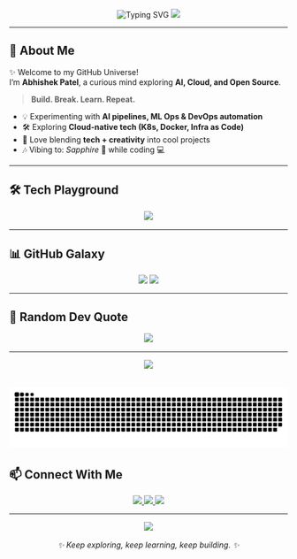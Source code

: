 <p align="center">
  <img src="https://readme-typing-svg.demolab.com?font=Fira+Code&size=24&duration=3000&pause=1000&color=38BDF8&center=true&vCenter=true&width=435&lines=Welcome+to+my+GitHub+Universe!;Exploring+AI+%26+Cloud+%26+Open+Source;Build.+Break.+Learn.+Repeat." alt="Typing SVG" />
  <img src="https://media.giphy.com/media/hvRJCLFzcasrR4ia7z/giphy.gif" width="35px" />
</p>


---

## 🌌 About Me  

✨ Welcome to my GitHub Universe!  
I’m **Abhishek Patel**, a curious mind exploring **AI, Cloud, and Open Source**.  

> **Build. Break. Learn. Repeat.**  

- 💡 Experimenting with **AI pipelines, ML Ops & DevOps automation**  
- 🛠️ Exploring **Cloud-native tech (K8s, Docker, Infra as Code)**  
- 🎨 Love blending **tech + creativity** into cool projects  
- 🎶 Vibing to: *Sapphire* 🌌 while coding 💻  

---

## 🛠️ Tech Playground  

<p align="center">
  <img src="https://skillicons.dev/icons?i=python,docker,kubernetes,git,github,linux,react,nodejs,mongodb,redis,azure,aws,gcp&perline=6" />
</p>

---

## 📊 GitHub Galaxy  

<p align="center">
  <img src="https://github-readme-stats.vercel.app/api?username=Abhishek4411&show_icons=true&theme=tokyonight&hide_border=true" height="165"/>
  <img src="https://github-readme-streak-stats.herokuapp.com/?user=Abhishek4411&theme=tokyonight&hide_border=true" height="165"/>
</p>

---

## 💬 Random Dev Quote  

<p align="center">
  <img src="https://quotes-github-readme.vercel.app/api?type=horizontal&theme=radical" />
</p>

---
  <p align="center">
    <img src="https://media.giphy.com/media/LmNwrBhejkK9EFP504/giphy.gif" width="300px"/>
  </p>

  ![snake gif](https://github.com/Platane/snk/raw/output/github-contribution-grid-snake.svg)
---

## 📫 Connect With Me  

<p align="center">
  <a href="https://linkedin.com/in/abhishek4411">
    <img src="https://img.shields.io/badge/LinkedIn-%230A66C2.svg?&style=for-the-badge&logo=linkedin&logoColor=white" />
  </a>
  <a href="mailto:patelabhishek441@gmail.com">
    <img src="https://img.shields.io/badge/Email-D14836?style=for-the-badge&logo=gmail&logoColor=white" />
  </a>
  <a href="https://github.com/Abhishek4411">
    <img src="https://img.shields.io/badge/GitHub-000000?style=for-the-badge&logo=github&logoColor=white" />
  </a>
</p>

---

<p align="center">
  <img src="https://media.giphy.com/media/l0MYEqEzwMWFCg8rm/giphy.gif" width="300px">
</p>

<p align="center">
  <i>✨ Keep exploring, keep learning, keep building. ✨</i>
</p>

